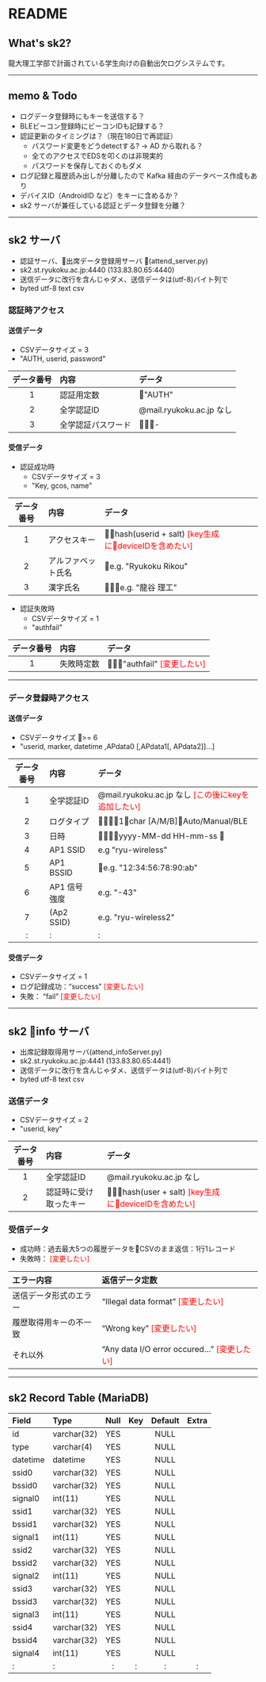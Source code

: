 # README #

## What's sk2? ##

龍大理工学部で計画されている学生向けの自動出欠ログシステムです。

----

## memo & Todo ##

- ログデータ登録時にもキーを送信する？
- BLEビーコン登録時にビーコンIDも記録する？
- 認証更新のタイミングは？（現在180日で再認証）
    - パスワード変更をどうdetectする? -> AD から取れる？
    - 全てのアクセスでEDSを叩くのは非現実的
    - パスワードを保存しておくのもダメ
- ログ記録と履歴読み出しが分離したので Kafka 経由のデータベース作成もあり
- デバイスID（AndroidID など）をキーに含めるか？
- sk2 サーバが兼任している認証とデータ登録を分離？

----

## sk2 サーバ ##

* 認証サーバ、出席データ登録用サーバ (attend_server.py)
* sk2.st.ryukoku.ac.jp:4440 (133.83.80.65:4440)
* 送信データに改行を含んじゃダメ、送信データは(utf-8)バイト列で
* byted utf-8 text csv

### 認証時アクセス ###
#### 送信データ ####
* CSVデータサイズ = 3
* "AUTH, userid, password"

| データ番号 | 内容 | データ |
|:----:|:------|:------|
| 1 | 認証用定数 | "AUTH" |
| 2 | 全学認証ID | @mail.ryukoku.ac.jp なし |
| 3 | 全学認証パスワード | - |

#### 受信データ ####
* 認証成功時
    * CSVデータサイズ = 3
    * "Key, gcos, name"

| データ番号 | 内容 | データ |
|:----:|:------|:------|
| 1 | アクセスキー | hash(userid + salt) <font color="Red">[key生成にdeviceIDを含めたい]</font>|
| 2 | アルファベット氏名 | e.g. "Ryukoku Rikou" |
| 3 | 漢字氏名 | e.g. "龍谷 理工" |

* 認証失敗時
    * CSVデータサイズ = 1
    * "authfail"

| データ番号 | 内容 | データ |
|:----:|:------|:------|
| 1 | 失敗時定数 | "authfail" <font color="Red">[変更したい]</font>|

----

### データ登録時アクセス ###
#### 送信データ ####
* CSVデータサイズ >= 6
* "userid, marker, datetime ,APdata0 [,APdata1[, APdata2]]...]

| データ番号 | 内容 | データ |
|:----:|:------|:------|
| 1 | 全学認証ID | @mail.ryukoku.ac.jp なし <font color="Red">[この後にkeyを追加したい]</font>|
| 2 | ログタイプ | 1char [A/M/B]：Auto/Manual/BLE |
| 3 | 日時 | yyyy-MM-dd HH-mm-ss |
| 4 | AP1 SSID | e.g "ryu-wireless" |
| 5 | AP1 BSSID | e.g. "12:34:56:78:90:ab" |
| 6 | AP1 信号強度 | e.g. "-43" |
| 7 | (Ap2 SSID) | e.g. "ryu-wireless2" |
| : | : | : |

#### 受信データ ####
* CSVデータサイズ = 1
* ログ記録成功：“success” <font color="Red">[変更したい]</font>
* 失敗： “fail” <font color="Red">[変更したい]</font>

----

## sk2 info サーバ ##
* 出席記録取得用サーバ(attend_infoServer.py)
* sk2.st.ryukoku.ac.jp:4441 (133.83.80.65:4441)
* 送信データに改行を含んじゃダメ、送信データは(utf-8)バイト列で
* byted utf-8 text csv

### 送信データ ###
* CSVデータサイズ = 2
* "userid, key"

| データ番号 | 内容 | データ |
|:----:|:------|:------|
| 1 | 全学認証ID | @mail.ryukoku.ac.jp なし|
| 2 | 認証時に受け取ったキー | hash(user + salt) <font color="Red">[key生成にdeviceIDを含めたい]</font>|

### 受信データ ###
* 成功時：過去最大5つの履歴データをCSVのまま返信：1行1レコード
* 失敗時： <font color="Red">[変更したい]</font>

| エラー内容 | 返信データ定数 |
|:-----------|:----------|
| 送信データ形式のエラー | “Illegal data format” <font color="Red">[変更したい]</font>|
| 履歴取得用キーの不一致 | “Wrong key” <font color="Red">[変更したい]</font>|
| それ以外 | “Any data I/O error occured…” <font color="Red">[変更したい]</font>|

----

## sk2 Record Table (MariaDB) ##

| Field    | Type        | Null | Key | Default | Extra |
|:---------|:------------|:----:|:---:|:-------:|:-----:|
| id       | varchar(32) | YES  |     | NULL    |       |
| type     | varchar(4)  | YES  |     | NULL    |       |
| datetime | datetime    | YES  |     | NULL    |       |
| ssid0    | varchar(32) | YES  |     | NULL    |       |
| bssid0   | varchar(32) | YES  |     | NULL    |       |
| signal0  | int(11)     | YES  |     | NULL    |       |
| ssid1    | varchar(32) | YES  |     | NULL    |       |
| bssid1   | varchar(32) | YES  |     | NULL    |       |
| signal1  | int(11)     | YES  |     | NULL    |       |
| ssid2    | varchar(32) | YES  |     | NULL    |       |
| bssid2   | varchar(32) | YES  |     | NULL    |       |
| signal2  | int(11)     | YES  |     | NULL    |       |
| ssid3    | varchar(32) | YES  |     | NULL    |       |
| bssid3   | varchar(32) | YES  |     | NULL    |       |
| signal3  | int(11)     | YES  |     | NULL    |       |
| ssid4    | varchar(32) | YES  |     | NULL    |       |
| bssid4   | varchar(32) | YES  |     | NULL    |       |
| signal4  | int(11)     | YES  |     | NULL    |       |
| :        |  :          | :    | :   | :       | :     |
	